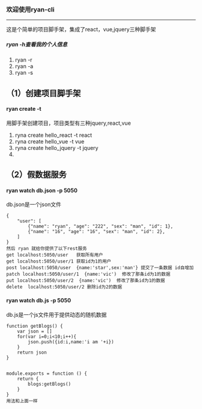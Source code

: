 ### 欢迎使用ryan-cli


---
这是个简单的项目脚手架，集成了react，vue,jquery三种脚手架

##### ryan -h查看我的个人信息
1. ryan -r
2. ryan -a
3. ryan -s

## （1）创建项目脚手架
#### ryan create <project-name> -t <project-type>
用脚手架创建项目，项目类型有三种jquery,react,vue
1. ryna create hello_react -t react
2. ryna create hello_vue -t vue
3. ryna create hello_jquery -t jquery
4. 
## （2）假数据服务
#### ryan watch db.json -p 5050
db.json是一个json文件
```
{
    "user": [
        {"name": "ryan", "age": "222", "sex": "man", "id": 1},
        {"name": "16", "age": "16", "sex": "man", "id": 2},
    ]
}
然后 ryan 就给你提供了以下rest服务
get localhost:5050/user   获取所有用户
get localhost:5050/user/1 获取id为1的用户
post localhost:5050/user  {name:'star',sex:'man'} 提交了一条数据 id自增加
patch localhost:5050/user/1  {name:'vic')  修改了那条id为1的数据
put localhost:5050/user/2  {name:'vic')  修改了那条id为1的数据
delete  localhost:5050/user/2 删除id为2的数据
```
#### ryan watch db.js -p 5050
db.js是一个js文件用于提供动态的随机数据
```
function getBlogs() {
    var json = []
    for(var i=0;i<10;i++){
        json.push({id:i,name:'i am '+i})
    }
    return json
}


module.exports = function () {
    return {
        blogs:getBlogs()
    }
}
用法和上面一样
```
